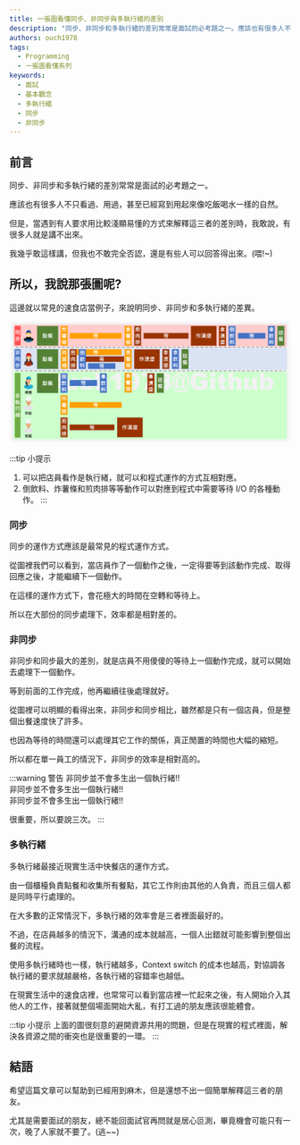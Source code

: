 ```yaml
---
title: 一張圖看懂同步、非同步與多執行緒的差別
description: "同步、非同步和多執行緒的差別常常是面試的必考題之一。應該也有很多人不只看過、用過，甚至已經寫到用起來像吃飯喝水一樣的自然。但是，當遇到有人要求用比較淺顯易懂的方式來解釋這三者的差別時，我敢說，有很多人就是講不出來。我幾乎敢這樣講，但我也不敢完全否認，還是有些人可以回答得出來。"
authors: ouch1978
tags: 
  - Programming
  - 一張圖看懂系列
keywords:
  - 面試
  - 基本觀念
  - 多執行緒 
  - 同步
  - 非同步
---
```


## 前言

同步、非同步和多執行緒的差別常常是面試的必考題之一。

應該也有很多人不只看過、用過，甚至已經寫到用起來像吃飯喝水一樣的自然。

但是，當遇到有人要求用比較淺顯易懂的方式來解釋這三者的差別時，我敢說，有很多人就是講不出來。

我幾乎敢這樣講，但我也不敢完全否認，還是有些人可以回答得出來。(喂!~)

<!--truncate-->

## 所以，我說那張圖呢?

這邊就以常見的速食店當例子，來說明同步、非同步和多執行緒的差異。

![同步、非同步與多執行緒的差異](difference-between-sync-async-and-multi-thread.png "同步、非同步與多執行緒的差異 - 以速食店為例")

:::tip 小提示
1. 可以把店員看作是執行緒，就可以和程式運作的方式互相對應。
2. 倒飲料、炸薯條和煎肉排等等動作可以對應到程式中需要等待 I/O 的各種動作。
:::

### 同步

同步的運作方式應該是最常見的程式運作方式。

從圖裡我們可以看到，當店員作了一個動作之後，一定得要等到該動作完成、取得回應之後，才能繼續下一個動作。

在這樣的運作方式下，會花極大的時間在空轉和等待上。

所以在大部份的同步處理下，效率都是相對差的。

### 非同步

非同步和同步最大的差別，就是店員不用傻傻的等待上一個動作完成，就可以開始去處理下一個動作。

等到前面的工作完成，他再繼續往後處理就好。

從圖裡可以明顯的看得出來，非同步和同步相比，雖然都是只有一個店員，但是整個出餐速度快了許多。

也因為等待的時間還可以處理其它工作的關係，真正閒置的時間也大幅的縮短。

所以都在單一員工的情況下，非同步的效率是相對高的。

:::warning 警告
非同步並不會多生出一個執行緒!!<br/>
非同步並不會多生出一個執行緒!!<br/>
非同步並不會多生出一個執行緒!!<br/>

很重要，所以要說三次。
:::

### 多執行緒

多執行緒最接近現實生活中快餐店的運作方式。

由一個櫃檯負責點餐和收集所有餐點，其它工作則由其他的人負責，而且三個人都是同時平行處理的。

在大多數的正常情況下，多執行緒的效率會是三者裡面最好的。

不過，在店員越多的情況下，溝通的成本就越高，一個人出錯就可能影響到整個出餐的流程。

使用多執行緒時也一樣，執行緒越多，Context switch 的成本也越高，對協調各執行緒的要求就越嚴格，各執行緒的容錯率也越低。

在現實生活中的速食店裡，也常常可以看到當店裡一忙起來之後，有人開始介入其他人的工作，接著就整個場面開始大亂，有打工過的朋友應該很能體會。

:::tip 小提示
上面的圖很刻意的避開資源共用的問題，但是在現實的程式裡面，解決各資源之間的衝突也是很重要的一環。
:::

## 結語

希望這篇文章可以幫助到已經用到麻木，但是還想不出一個簡單解釋這三者的朋友。

尤其是需要面試的朋友，總不能回面試官再問就是居心叵測，畢竟機會可能只有一次，晚了人家就不要了。(逃~~)
